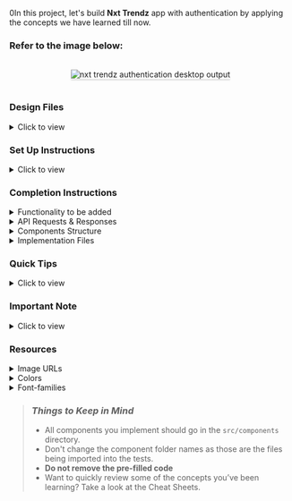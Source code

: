 0In this project, let's build **Nxt Trendz** app with authentication by applying the concepts we have learned till now.

### Refer to the image below:

<br/>
<div style="text-align: center;">
    <img src="https://assets.ccbp.in/frontend/content/react-js/nxt-trendz-authentication-output-v2.gif" alt="nxt trendz authentication desktop output" style="max-width:90%;box-shadow:0 2.8px 2.2px rgba(0, 0, 0, 0.12)">
</div>
<br/>

### Design Files

<details>
<summary>Click to view</summary>

- [Extra Small (Size < 576px), Small (Size >= 576px), and Medium (Size >= 768px)](https://assets.ccbp.in/frontend/content/react-js/nxt-trendz-authentication-sm-outputs.png)
- [Large (Size >= 992px) and Extra Large (Size >= 1200px) - Login](https://assets.ccbp.in/frontend/content/react-js/nxt-trendz-authentication-lg-login-output.png)
- [Medium (Size >= 768px), Large (Size >= 992px) and Extra Large (Size >= 1200px) - Home](https://assets.ccbp.in/frontend/content/react-js/nxt-trendz-authentication-lg-home-output.png)

</details>

### Set Up Instructions

<details>
<summary>Click to view</summary>

- Download dependencies by running `npm install`
- Start up the app using `npm start`
</details>

### Completion Instructions

<details>
<summary>Functionality to be added</summary>
<br/>

The app must have the following functionalities

- When invalid credentials are provided in the login form and **Login** button is clicked, then the respective error message from the response should be displayed
- When the **username** and **password** are provided correctly and **Login** button is clicked, then the page should navigate to Home Route

</details>

<details>

<summary>API Requests & Responses</summary>
<br/>

**loginApiUrl**

#### API: `https://apis.ccbp.in/login`

#### Method: `POST`

#### Description:

Returns a response based on the credentials provided

#### Sample Success Response

```json
{
  "jwt_token": "eyJhbGciOiJIUzI1NiIsInR5cCI6IkpXVCJ9.eyJ1c2VybmFtZSI6InJhaHVsIiwicm9sZSI6IlBSSU1FX1VTRVIiLCJpYXQiOjE2MTk2Mjg2MTN9.nZDlFsnSWArLKKeF0QbmdVfLgzUbx1BGJsqa2kc_21Y"
}
```

#### Sample Failure Response

```json
{
  "status_code": 404,
  "error_msg": "Username is not found"
}
```

</details>

<details>
<summary>Components Structure</summary>
<br/>
<div style="text-align: center;">
    <img src="https://assets.ccbp.in/frontend/content/react-js/nxt-trendz-authentication-login-component-structure-breakdown.png" alt="nxt trendz authentication login component structure breakdown" style="max-width:100%;box-shadow:0 2.8px 2.2px rgba(0, 0, 0, 0.12)">
</div>
<br/>
<div style="text-align: center;">
    <img src="https://assets.ccbp.in/frontend/content/react-js/nxt-trendz-authentication-home-component-structure-breakdown.png" alt="nxt trendz authentication home component structure breakdown" style="max-width:100%;box-shadow:0 2.8px 2.2px rgba(0, 0, 0, 0.12)">
</div>
<br/>
</details>

<details>
<summary>Implementation Files</summary>
<br/>

Use these files to complete the implementation:

- `src/App.js`
- `src/components/LoginForm/index.js`
- `src/components/LoginForm/index.css`
- `src/components/Home/index.js`
- `src/components/Home/index.css`
- `src/components/Header/index.js`
- `src/components/Header/index.css`
</details>

### Quick Tips

<details>
<summary>Click to view</summary>
<br>

- You can use the `box-shadow` CSS property to apply the box-shadow effect to containers

  ```
    box-shadow: 0px 4px 16px 0px #bfbfbf;
  ```

  <br/>
   <img src="https://assets.ccbp.in/frontend/content/react-js/box-shadow-img.png" alt="box shadow" style="width:200px" />

- You can use the `cursor` CSS property to specify the mouse cursor to be displayed when pointing over an element

  ```
    cursor: pointer;
  ```

  <br/>
   <img src="https://assets.ccbp.in/frontend/content/react-js/cursor-pointer-img.png" alt="cursor pointer" style="width:100px" />

- You can use the below `outline` CSS property for buttons and input elements to remove the highlighting when the elements are clicked

  ```
    outline: none;
  ```

</details>

### Important Note

<details>
<summary>Click to view</summary>

<br/>

**The following instructions are required for the tests to pass**

- `Home` route should consist of `/` in the URL path
- `Login` route should consist of `/login` in the URL path
- No need to use the `BrowserRouter` in `App.js` as we have already included in `index.js`
- User credentials

  ```text
   username: rahul
   password: rahul@2021
  ```

</details>

### Resources

<details>
<summary>Image URLs</summary>

- [https://assets.ccbp.in/frontend/react-js/nxt-trendz-logo-img.png](https://assets.ccbp.in/frontend/react-js/nxt-trendz-logo-img.png) alt should be **website logo**
- [https://assets.ccbp.in/frontend/react-js/nxt-trendz-login-img.png](https://assets.ccbp.in/frontend/react-js/nxt-trendz-login-img.png) alt should be **website login**
- [https://assets.ccbp.in/frontend/react-js/nxt-trendz-home-img.png](https://assets.ccbp.in/frontend/react-js/nxt-trendz-home-img.png) alt should be **clothes that get you noticed**
- [https://assets.ccbp.in/frontend/react-js/nxt-trendz-log-out-img.png](https://assets.ccbp.in/frontend/react-js/nxt-trendz-log-out-img.png) alt should be **nav logout**
- [https://assets.ccbp.in/frontend/react-js/nxt-trendz-home-icon.png](https://assets.ccbp.in/frontend/react-js/nxt-trendz-home-icon.png) alt should be **nav home**
- [https://assets.ccbp.in/frontend/react-js/nxt-trendz-products-icon.png](https://assets.ccbp.in/frontend/react-js/nxt-trendz-products-icon.png) alt should be **nav products**
- [https://assets.ccbp.in/frontend/react-js/nxt-trendz-cart-icon.png](https://assets.ccbp.in/frontend/react-js/nxt-trendz-cart-icon.png) alt should be **nav cart**

</details>

<details>
<summary>Colors</summary>

<br/>
<div style="background-color: #1e293b; width: 150px; padding: 10px; color: white">Hex: #1e293b</div>
<div style="background-color: #ffffff; width: 150px; padding: 10px; color: black">Hex: #ffffff</div>
<div style="background-color: #475569; width: 150px; padding: 10px; color: white">Hex: #475569</div>
<div style="background-color: #e6f6ff; width: 150px; padding: 10px; color: black">Hex: #e6f6ff</div>
<div style="background-color: #d7dfe9; width: 150px; padding: 10px; color: black">Hex: #d7dfe9</div>
<div style="background-color: #e2e8f0; width: 150px; padding: 10px; color: black">Hex: #e2e8f0</div>
<div style="background-color: #64748b; width: 150px; padding: 10px; color: white">Hex: #64748b</div>
<div style="background-color: #0b69ff; width: 150px; padding: 10px; color: white">Hex: #0b69ff</div>
<div style="background-color: #ff0b37; width: 150px; padding: 10px; color: white">Hex: #ff0b37</div>
<div style="background-color: #0967d2; width: 150px; padding: 10px; color: white">Hex: #0967d2</div>

</details>

<details>
<summary>Font-families</summary>

- Roboto

</details>

> ### _Things to Keep in Mind_
>
> - All components you implement should go in the `src/components` directory.
> - Don't change the component folder names as those are the files being imported into the tests.
> - **Do not remove the pre-filled code**
> - Want to quickly review some of the concepts you’ve been learning? Take a look at the Cheat Sheets.
